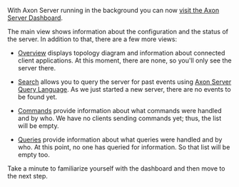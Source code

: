 With Axon Server running in the background you can now [visit the Axon Server Dashboard](https://[[HOST_SUBDOMAIN]]-8024-[[KATACODA_HOST]].environments.katacoda.com/).

The main view shows information about the configuration and the status of the server. In addition to that, there are a few more views:

 - [Overview](https://[[HOST_SUBDOMAIN]]-8024-[[KATACODA_HOST]].environments.katacoda.com/#overview) displays topology diagram and information about connected client applications. At this moment, there are none, so you'll only see the server there.

 - [Search](https://[[HOST_SUBDOMAIN]]-8024-[[KATACODA_HOST]].environments.katacoda.com/#query) allows you to query the server for past events using [Axon Server Query Language](https://docs.axoniq.io/reference-guide/appendices/query-reference). As we just started a new server, there are no events to be found yet.

 - [Commands](https://[[HOST_SUBDOMAIN]]-8024-[[KATACODA_HOST]].environments.katacoda.com/#commands) provide information about what commands were handled and by who. We have no clients sending commands yet; thus, the list will be empty.

 - [Queries](https://[[HOST_SUBDOMAIN]]-8024-[[KATACODA_HOST]].environments.katacoda.com/#queries) provide information about what queries were handled and by who. At this point, no one has queried for information. So that list will be empty too.

Take a minute to familiarize yourself with the dashboard and then move to the next step.